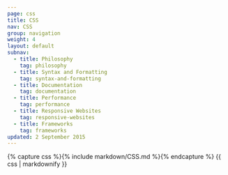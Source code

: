 ```yaml
---
page: css
title: CSS
nav: CSS
group: navigation
weight: 4
layout: default
subnav:
  - title: Philosophy
    tag: philosophy
  - title: Syntax and Formatting
    tag: syntax-and-formatting
  - title: Documentation
    tag: documentation
  - title: Performance
    tag: performance
  - title: Responsive Websites
    tag: responsive-websites
  - title: Frameworks
    tag: frameworks
updated: 2 September 2015
---
```


<div class="docs-section">
		{% capture css %}{% include markdown/CSS.md %}{% endcapture %}
		{{ css | markdownify }}
</div>

